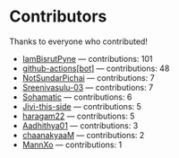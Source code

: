 # Contributors

Thanks to everyone who contributed!

- [IamBisrutPyne](https://github.com/IamBisrutPyne) — contributions: 101
- [github-actions[bot]](https://github.com/apps/github-actions) — contributions: 48
- [NotSundarPichai](https://github.com/NotSundarPichai) — contributions: 7
- [Sreenivasulu-03](https://github.com/Sreenivasulu-03) — contributions: 7
- [Sohamatic](https://github.com/Sohamatic) — contributions: 6
- [Jivi-this-side](https://github.com/Jivi-this-side) — contributions: 5
- [haragam22](https://github.com/haragam22) — contributions: 5
- [Aadhithya01](https://github.com/Aadhithya01) — contributions: 3
- [chaanakyaaM](https://github.com/chaanakyaaM) — contributions: 2
- [MannXo](https://github.com/MannXo) — contributions: 1